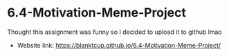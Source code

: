 # 6.4-Motivation-Meme-Project
Thought this assignment was funny so I decided to upload it to github lmao
- Website link: https://blanktcup.github.io/6.4-Motivation-Meme-Project/
